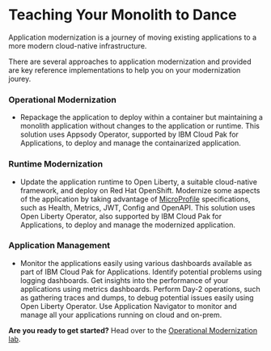 # Teaching Your Monolith to Dance

Application modernization is a journey of moving existing applications to a more modern cloud-native infrastructure.

There are several approaches to application modernization and provided are key reference implementations to help you on your modernization jourey.

### Operational Modernization

* Repackage the application to deploy within a container but maintaining a monolith application without changes to the application or runtime. This solution uses Appsody Operator, supported by IBM Cloud Pak for Applications, to deploy and manage the containarized application. 

### Runtime Modernization

* Update the application runtime to Open Liberty, a suitable cloud-native framework, and deploy on Red Hat OpenShift. Modernize some aspects of the application by taking advantage of [MicroProfile](https://microprofile.io/) specifications, such as Health, Metrics, JWT, Config and OpenAPI. This solution uses Open Liberty Operator, also supported by IBM Cloud Pak for Applications, to deploy and manage the modernized application.

### Application Management

* Monitor the applications easily using various dashboards available as part of IBM Cloud Pak for Applications. Identify potential problems using logging dashboards. Get insights into the performance of your applications using metrics dashboards. Perform Day-2 operations, such as gathering traces and dumps, to debug potential issues easily using Open Liberty Operator. Use Application Navigator to monitor and manage all your applications running on cloud and on-prem.


**Are you ready to get started?** Head over to the [Operational Modernization lab](operational-modernization/README.md).